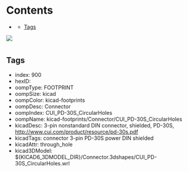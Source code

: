 



Contents
========

* [](#)
	* [Tags](#tags)
  
![][im]
# 

## Tags

- index: 900
- hexID: 
- oompType: FOOTPRINT
- oompSize: kicad
- oompColor: kicad-footprints
- oompDesc: Connector
- oompIndex: CUI_PD-30S_CircularHoles
- oompName: kicad-footprints/Connector/CUI_PD-30S_CircularHoles
- kicadDesc: 3-pin nonstandard DIN connector, shielded, PD-30S, http://www.cui.com/product/resource/pd-30s.pdf
- kicadTags: connector 3-pin PD-30S power DIN shielded
- kicadAttr: through_hole
- kicad3DModel: ${KICAD6_3DMODEL_DIR}/Connector.3dshapes/CUI_PD-30S_CircularHoles.wrl



[im]: image.png
